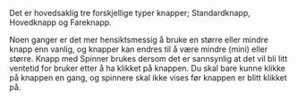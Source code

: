 Det er hovedsaklig tre forskjellige typer knapper; Standardknapp, Hovedknapp og Fareknapp. 

Noen ganger er det mer hensiktsmessig å bruke en større eller mindre knapp enn vanlig, og knapper kan endres til å være mindre (mini) eller større. Knapp med Spinner brukes dersom det er sannsynlig at det vil bli litt ventetid for bruker etter å ha klikket på knappen. Du skal bare kunne klikke på knappen en gang, og spinnere skal ikke vises før knappen er blitt klikket på.